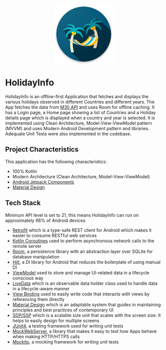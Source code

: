 <p align="center">
  <img src="app_icon.png" title="App Logo">
</p>

# HolidayInfo

HolidayInfo is an offline-first Application that fetches and displays the various holidays observed in different Countries and different years. The App fetches the data from [M30 API](https://m3o.com/holidays/api) and uses Room for offline caching. It has a Login page, a Home page showing a list of Countries and a Holiday details page which is displayed when a country and year is selected. It is implemented using Clean Architecture, Model-View-ViewModel pattern (MVVM) and uses Modern Android Development pattern and libraries. Adequate Unit Tests were also implemented in the codebase.

## Project Characteristics

This application has the following characteristics:
* 100% Kotlin
* Modern Architecture (Clean Architecture, Model-View-ViewModel)
* [Android Jetpack Components](https://developer.android.com/jetpack)
* [Material Design](https://material.io/develop/android/docs/getting-started)

## Tech Stack

Minimum API level is set to 21, this means HolidayInfo can run on approximately 98% of Android devices
* [Retrofit](https://square.github.io/retrofit/) which is a type-safe REST client for Android which makes it easier to consume RESTful web services
* [Kotlin Coroutines](https://developer.android.com/kotlin/coroutines) used to perform asynchronous network calls to the remote server
* [Room](https://developer.android.com/training/data-storage/room), a persistence library with an abstraction layer over SQLite for database manipulation
* [Hilt](https://dagger.dev/hilt/), a DI library for Android that reduces the boilerplate of using manual DI
* [ViewModel](https://developer.android.com/topic/libraries/architecture/viewmodel) used to store and manage UI-related data in a lifecycle conscious way
* [LiveData](https://developer.android.com/topic/libraries/architecture/livedata) which is an observable data holder class used to handle data in a lifecycle-aware manner
* [View Binding](https://developer.android.com/topic/libraries/view-binding) used to easily write code that interacts with views by referencing them directly
* [Material Design](https://material.io/develop/android/docs/getting-started/) which is an adaptable system that guides in maintaining principles and best practices of contemporary UI
* [SDP/SSP](https://github.com/intuit/sdp) which is a scalable size unit that scales with the screen size. It helps to easily design for multiple screens
* [JUnit4](https://junit.org/junit4), a testing framework used for writing unit tests
* [MockWebServer](https://javadoc.io/doc/com.squareup.okhttp3/mockwebserver/3.14.9/overview-summary.html), a library that makes it easy to test how Apps behave when making HTTP/HTTPS calls
* [Mockito](https://site.mockito.org/), a mocking framework for writing unit tests
